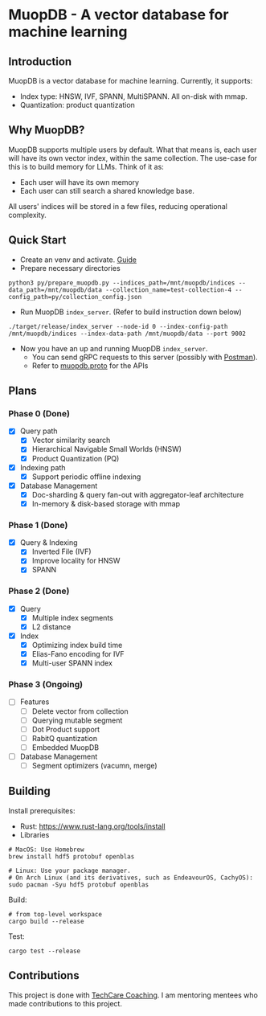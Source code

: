 # MuopDB - A vector database for machine learning

## Introduction
MuopDB is a vector database for machine learning. Currently, it supports:
* Index type: HNSW, IVF, SPANN, MultiSPANN. All on-disk with mmap.
* Quantization: product quantization

## Why MuopDB?
MuopDB supports multiple users by default. What that means is, each user will have its own vector index, within the same collection. The use-case for this is to build memory for LLMs.
Think of it as:
* Each user will have its own memory
* Each user can still search a shared knowledge base.

All users' indices will be stored in a few files, reducing operational complexity.

## Quick Start
* Create an venv and activate. [Guide](https://docs.python.org/3/library/venv.html)
* Prepare necessary directories
```
python3 py/prepare_muopdb.py --indices_path=/mnt/muopdb/indices --data_path=/mnt/muopdb/data --collection_name=test-collection-4 --config_path=py/collection_config.json
```
* Run MuopDB `index_server`. (Refer to build instruction down below)
```
./target/release/index_server --node-id 0 --index-config-path /mnt/muopdb/indices --index-data-path /mnt/muopdb/data --port 9002
```
* Now you have an up and running MuopDB `index_server`.
  * You can send gRPC requests to this server (possibly with [Postman](https://www.postman.com/)).
  * Refer to [muopdb.proto](https://github.com/hicder/muopdb/blob/master/rs/proto/proto/muopdb.proto) for the APIs
## Plans
### Phase 0 (Done)
- [x] Query path
  - [x] Vector similarity search
  - [x] Hierarchical Navigable Small Worlds (HNSW)
  - [x] Product Quantization (PQ)
- [x] Indexing path
  - [x] Support periodic offline indexing
- [x] Database Management
  - [x] Doc-sharding & query fan-out with aggregator-leaf architecture
  - [x] In-memory & disk-based storage with mmap
### Phase 1 (Done)
- [x] Query & Indexing
  - [x] Inverted File (IVF)
  - [x] Improve locality for HNSW
  - [x] SPANN
### Phase 2 (Done)
- [x] Query
  - [x] Multiple index segments
  - [x] L2 distance
- [x] Index
  - [x] Optimizing index build time
  - [x] Elias-Fano encoding for IVF
  - [x] Multi-user SPANN index
### Phase 3 (Ongoing)
- [ ] Features
  - [ ] Delete vector from collection
  - [ ] Querying mutable segment
  - [ ] Dot Product support 
  - [ ] RabitQ quantization
  - [ ] Embedded MuopDB
- [ ] Database Management
  - [ ] Segment optimizers (vacumn, merge)

## Building
Install prerequisites:
* Rust: https://www.rust-lang.org/tools/install
* Libraries
```
# MacOS: Use Homebrew
brew install hdf5 protobuf openblas

# Linux: Use your package manager.
# On Arch Linux (and its derivatives, such as EndeavourOS, CachyOS):
sudo pacman -Syu hdf5 protobuf openblas
```
Build:
```
# from top-level workspace
cargo build --release
```
Test:
```
cargo test --release
```
## Contributions
This project is done with [TechCare Coaching](https://techcarecoaching.com/). I am mentoring mentees who made contributions to this project.
